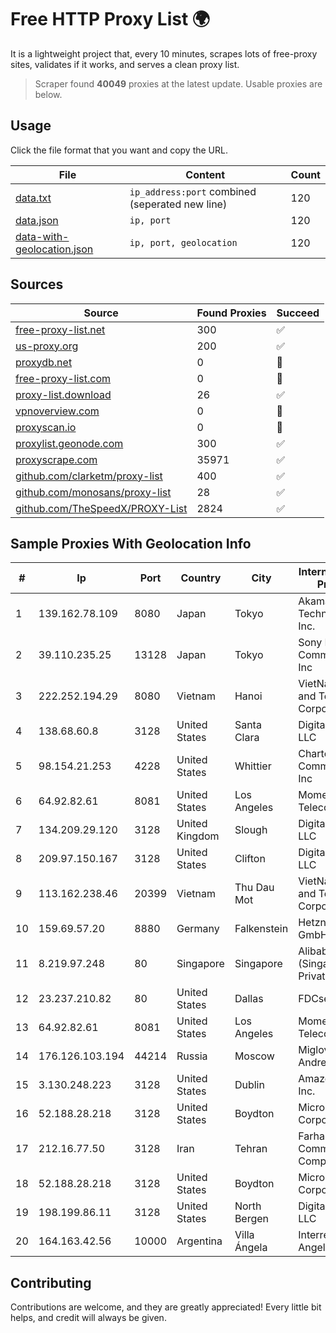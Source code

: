 
# Free HTTP Proxy List 🌍

It is a lightweight project that, every 10 minutes, scrapes lots of free-proxy sites, validates if it works, and serves a clean proxy list.


> Scraper found **40049** proxies at the latest update. Usable proxies are below.

## Usage

Click the file format that you want and copy the URL.


|File|Content|Count|
|----|-------|-----|
|[data.txt](https://raw.githubusercontent.com/themiralay/Proxy-List-World/master/data.txt)|`ip_address:port` combined (seperated new line)|120|
|[data.json](https://raw.githubusercontent.com/themiralay/Proxy-List-World/master/data.json)|`ip, port`|120|
|[data-with-geolocation.json](https://raw.githubusercontent.com/themiralay/Proxy-List-World/master/data-with-geolocation.json)|`ip, port, geolocation`|120|

## Sources

|Source|Found Proxies|Succeed|
|------|-------------|-------|
|[free-proxy-list.net](https://free-proxy-list.net)|300|✅|
|[us-proxy.org](https://www.us-proxy.org)|200|✅|
|[proxydb.net](http://proxydb.net)|0|🚫|
|[free-proxy-list.com](https://free-proxy-list.com/?page=&port=&type%5B%5D=http&type%5B%5D=https&up_time=0&search=Search)|0|🚫|
|[proxy-list.download](https://www.proxy-list.download/HTTP)|26|✅|
|[vpnoverview.com](https://vpnoverview.com/privacy/anonymous-browsing/free-proxy-servers)|0|🚫|
|[proxyscan.io](https://www.proxyscan.io)|0|🚫|
|[proxylist.geonode.com](https://proxylist.geonode.com/api/proxy-list?limit=300&page=1&sort_by=lastChecked&sort_type=desc&protocols=http,https)|300|✅|
|[proxyscrape.com](https://api.proxyscrape.com/v2/?request=displayproxies&protocol=http&timeout=10000&country=all&ssl=all&anonymity=all)|35971|✅|
|[github.com/clarketm/proxy-list](https://raw.githubusercontent.com/clarketm/proxy-list/master/proxy-list-raw.txt)|400|✅|
|[github.com/monosans/proxy-list](https://raw.githubusercontent.com/monosans/proxy-list/main/proxies/http.txt)|28|✅|
|[github.com/TheSpeedX/PROXY-List](https://raw.githubusercontent.com/TheSpeedX/PROXY-List/master/http.txt)|2824|✅|


## Sample Proxies With Geolocation Info

|#|Ip|Port|Country|City|Internet Service Provider|
|-|--|----|-------|----|-------------------------|
|1|139.162.78.109|8080|Japan|Tokyo|Akamai Technologies, Inc.|
|2|39.110.235.25|13128|Japan|Tokyo|Sony Network Communications Inc|
|3|222.252.194.29|8080|Vietnam|Hanoi|VietNam Post and Telecom Corporation|
|4|138.68.60.8|3128|United States|Santa Clara|DigitalOcean, LLC|
|5|98.154.21.253|4228|United States|Whittier|Charter Communications Inc|
|6|64.92.82.61|8081|United States|Los Angeles|Momentum Telecom, Inc.|
|7|134.209.29.120|3128|United Kingdom|Slough|DigitalOcean, LLC|
|8|209.97.150.167|3128|United States|Clifton|DigitalOcean, LLC|
|9|113.162.238.46|20399|Vietnam|Thu Dau Mot|VietNam Post and Telecom Corporation|
|10|159.69.57.20|8880|Germany|Falkenstein|Hetzner Online GmbH|
|11|8.219.97.248|80|Singapore|Singapore|Alibaba Cloud (Singapore) Private Limited|
|12|23.237.210.82|80|United States|Dallas|FDCservers.net|
|13|64.92.82.61|8081|United States|Los Angeles|Momentum Telecom, Inc.|
|14|176.126.103.194|44214|Russia|Moscow|Miglovets Egor Andreevich|
|15|3.130.248.223|3128|United States|Dublin|Amazon.com, Inc.|
|16|52.188.28.218|3128|United States|Boydton|Microsoft Corporation|
|17|212.16.77.50|3128|Iran|Tehran|Farhang Azma Communications Company LTD|
|18|52.188.28.218|3128|United States|Boydton|Microsoft Corporation|
|19|198.199.86.11|3128|United States|North Bergen|DigitalOcean, LLC|
|20|164.163.42.56|10000|Argentina|Villa Ángela|Interret Villa Angela SRL|



## Contributing

Contributions are welcome, and they are greatly appreciated! Every
little bit helps, and credit will always be given.

